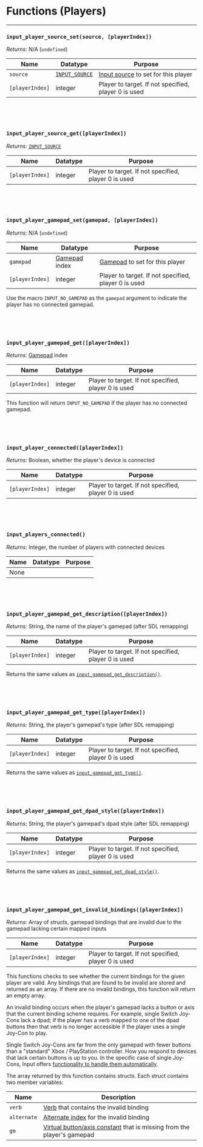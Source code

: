 # Functions (Players)

---

### `input_player_source_set(source, [playerIndex])`

*Returns:* N/A (`undefined`)

|Name           |Datatype                 |Purpose                                             |
|---------------|-------------------------|----------------------------------------------------|
|`source`       |[`INPUT_SOURCE`](Input-Sources)|[Input source](Input-Sources) to set for this player      |
|`[playerIndex]`|integer                  |Player to target. If not specified, player 0 is used|

&nbsp;

&nbsp;

### `input_player_source_get([playerIndex])`

*Returns:* [`INPUT_SOURCE`](Input-Sources)

|Name           |Datatype                 |Purpose                                             |
|---------------|-------------------------|----------------------------------------------------|
|`[playerIndex]`|integer                  |Player to target. If not specified, player 0 is used|

&nbsp;

&nbsp;

### `input_player_gamepad_set(gamepad, [playerIndex])`

*Returns:* N/A (`undefined`)

|Name           |Datatype|Purpose                                             |
|---------------|--------|----------------------------------------------------|
|`gamepad`      |[Gamepad](https://docs2.yoyogames.com/source/_build/3_scripting/4_gml_reference/controls/gamepad%20input/index.html) index|[Gamepad](https://docs2.yoyogames.com/source/_build/3_scripting/4_gml_reference/controls/gamepad%20input/index.html) to set for this player|
|`[playerIndex]`|integer |Player to target. If not specified, player 0 is used|

Use the macro `INPUT_NO_GAMEPAD` as the `gamepad` argument to indicate the player has no connected gamepad.

&nbsp;

&nbsp;

### `input_player_gamepad_get([playerIndex])`

*Returns:* [Gamepad](https://docs2.yoyogames.com/source/_build/3_scripting/4_gml_reference/controls/gamepad%20input/index.html) index

|Name           |Datatype|Purpose                                             |
|---------------|--------|----------------------------------------------------|
|`[playerIndex]`|integer |Player to target. If not specified, player 0 is used|

This function will return `INPUT_NO_GAMEPAD` if the player has no connected gamepad.

&nbsp;

&nbsp;

### `input_player_connected([playerIndex])`

*Returns:* Boolean, whether the player's device is connected

|Name           |Datatype|Purpose                                             |
|---------------|--------|----------------------------------------------------|
|`[playerIndex]`|integer |Player to target. If not specified, player 0 is used|

&nbsp;

&nbsp;

### `input_players_connected()`

*Returns:* Integer, the number of players with connected devices

|Name|Datatype|Purpose|
|----|--------|-------|
|None|        |       |

&nbsp;

&nbsp;

### `input_player_gamepad_get_description([playerIndex])`

*Returns:* String, the name of the player's gamepad (after SDL remapping)

|Name           |Datatype|Purpose                                             |
|---------------|--------|----------------------------------------------------|
|`[playerIndex]`|integer |Player to target. If not specified, player 0 is used|

Returns the same values as [`input_gamepad_get_description()`](Functions-(Gamepad)#input_gamepad_get_descriptiongamepadindex).

&nbsp;

&nbsp;

### `input_player_gamepad_get_type([playerIndex])`

*Returns:* String, the player's gamepad's type (after SDL remapping)

|Name           |Datatype|Purpose                                             |
|---------------|--------|----------------------------------------------------|
|`[playerIndex]`|integer |Player to target. If not specified, player 0 is used|

Returns the same values as [`input_gamepad_get_type()`](Functions-(Gamepad)#input_gamepad_get_typegamepadindex).

&nbsp;

&nbsp;

### `input_player_gamepad_get_dpad_style([playerIndex])`

*Returns:* String, the player's gamepad's dpad style (after SDL remapping)

|Name           |Datatype|Purpose                                             |
|---------------|--------|----------------------------------------------------|
|`[playerIndex]`|integer |Player to target. If not specified, player 0 is used|

Returns the same values as [`input_gamepad_get_dpad_style()`](Functions-(Gamepad)#input_gamepad_get_dpad_stylegamepadindex).

&nbsp;

&nbsp;

### `input_player_gamepad_get_invalid_bindings([playerIndex])`

*Returns:* Array of structs, gamepad bindings that are invalid due to the gamepad lacking certain mapped inputs

|Name           |Datatype|Purpose                                             |
|---------------|--------|----------------------------------------------------|
|`[playerIndex]`|integer |Player to target. If not specified, player 0 is used|

This functions checks to see whether the current bindings for the given player are valid. Any bindings that are found to be invalid are stored and returned as an array. If there are no invalid bindings, this function will return an empty array.

An invalid binding occurs when the player's gamepad lacks a button or axis that the current binding scheme requires. For example, single Switch Joy-Cons lack a dpad; if the player has a verb mapped to one of the dpad buttons then that verb is no longer accessible if the player uses a single Joy-Con to play.

Single Switch Joy-Cons are far from the only gamepad with fewer buttons than a "standard" Xbox / PlayStation controller. How you respond to devices that lack certain buttons is up to you. In the specific case of single Joy-Cons, Input offers [functionality to handle them automatically](Functions-(Default-Bindings)#input_default_joycon_buttonbutton-verb-alternate).

The array returned by this function contains structs. Each struct contains two member variables:

|Name       |Description                                                                                                                                                                        |
|-----------|-----------------------------------------------------------------------------------------------------------------------------------------------------------------------------------|
|`verb`     |[Verb](https://www.jujuadams.com/Input/#/3.5/Verbs-and-Alternate-Bindings) that contains the invalid binding                                                                       |
|`alternate`|[Alternate index](https://www.jujuadams.com/Input/#/3.5/Verbs-and-Alternate-Bindings) for the invalid binding                                                                      |
|`gm`       |[Virtual button/axis constant](https://docs2.yoyogames.com/source/_build/3_scripting/4_gml_reference/controls/gamepad%20input/index.html) that is missing from the player's gamepad|
